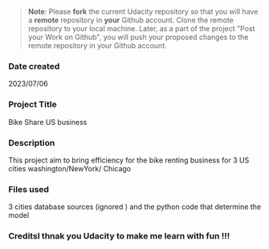 >**Note**: Please **fork** the current Udacity repository so that you will have a **remote** repository in **your** Github account. Clone the remote repository to your local machine. Later, as a part of the project "Post your Work on Github", you will push your proposed changes to the remote repository in your Github account.

### Date created
2023/07/06

### Project Title
Bike Share US business

### Description
This project aim to bring efficiency for the bike renting business for 3 US cities washington/NewYork/ Chicago

### Files used
3 cities database sources (ignored ) and the python code that determine the model

### CreditsI thnak you Udacity to make me learn with fun !!!

